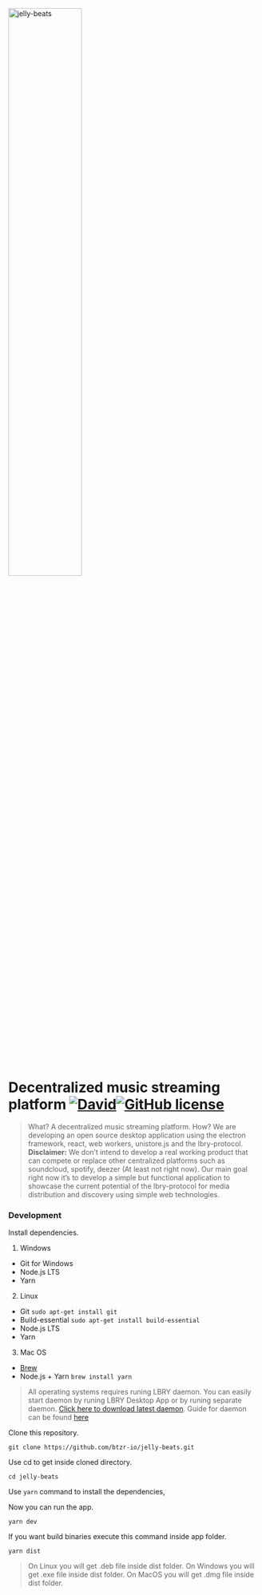 <img src="https://user-images.githubusercontent.com/39308480/43605302-e794780c-9665-11e8-9e25-7abefc7a3092.png" alt="jelly-beats" width="54%">

# Decentralized music streaming platform [![David](https://img.shields.io/david/btzr-io/jelly-beats.svg?style=flat-square)](https://david-dm.org/btzr-io/jelly-beats)[![GitHub license](https://img.shields.io/github/license/btzr-io/jelly-beats.svg?style=flat-square)](https://github.com/btzr-io/electron-preact-app/blob/master/LICENSE)

> What? A decentralized music streaming platform.
How? We are developing an open source desktop application using the electron framework, react, web workers, unistore.js and the lbry-protocol.
**Disclaimer:**
We don’t intend to develop a real working product that can compete or replace other centralized platforms such as soundcloud, spotify, deezer (At least not right now).
Our main goal right now it’s to develop a simple but functional application to showcase the current potential of the lbry-protocol for media distribution and discovery using simple web technologies.



### Development

Install dependencies.

1. Windows
- Git for Windows
- Node.js LTS
- Yarn
 2. Linux
 - Git `sudo apt-get install git`
 - Build-essential `sudo apt-get install build-essential`
 - Node.js LTS
 - Yarn
 3. Mac OS
 - [Brew](https://brew.sh/index_pl)
 - Node.js + Yarn `brew install yarn`
 

> All operating systems requires runing LBRY daemon. You can easily start daemon by runing LBRY Desktop App or by runing separate daemon. [Click here to download latest daemon](https://github.com/lbryio/lbry/releases).
> Guide for daemon can be found [here](https://github.com/lbryio/lbry) 

Clone this repository.

```Shell
git clone https://github.com/btzr-io/jelly-beats.git
```
Use cd to get inside cloned directory.

    cd jelly-beats

Use `yarn` command to install the dependencies,

Now you can run the app.

```Shell
yarn dev
```
If you want build binaries execute this command inside app folder.

    yarn dist

> On Linux you will get .deb file inside dist folder.
> On Windows you will get .exe file inside dist folder.
> On MacOS you will get .dmg file inside dist folder.
